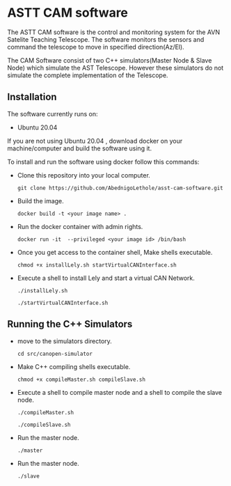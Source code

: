 # ASTT CAM software 

The ASTT CAM software is the control and monitoring system for the AVN Satelite Teaching Telescope. The software monitors the sensors and command the telescope to move in specified direction(Az/El).

The CAM Software consist of two C++ simulators(Master Node & Slave Node) which simulate the AST Telescope. However these simulators do not simulate the complete implementation of the Telescope.

## **Installation**  
The software currently runs on:   
* Ubuntu 20.04

If you are not using Ubuntu 20.04 , download docker on your machine/computer and build the software using it.

To install and run the software using docker follow this commands:

* Clone this repository into your local computer.

    ```git clone https://github.com/AbednigoLethole/asst-cam-software.git```
  
* Build the image.

    ```docker build -t <your image name> .```

* Run the docker container with admin rights.

    ```docker run -it  --privileged <your image id> /bin/bash ```

* Once you get access to the container shell, Make shells executable.

    ```chmod +x installLely.sh startVirtualCANInterface.sh ```

* Execute a shell to install Lely and start a virtual CAN Network.

    ```./installLely.sh ```
    
    ```./startVirtualCANInterface.sh ```
    

## **Running the C++ Simulators**  

* move to the simulators directory.

    ```cd src/canopen-simulator ```

* Make C++ compiling shells executable.

    ```chmod +x compileMaster.sh compileSlave.sh ```

* Execute a shell to compile master node and a shell to compile the slave node.

    ```./compileMaster.sh ```

    ```./compileSlave.sh ```

* Run the master node.

    ```./master```

* Run the master node.

    ```./slave```
